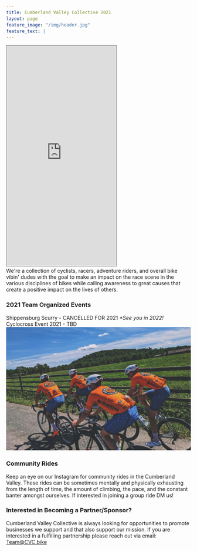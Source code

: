 ```yaml
---
title: Cumberland Valley Collective 2021
layout: page
feature_image: "/img/header.jpg"
feature_text: |
---
```

<div class="flex-container">
  <div class="events-container">
    <iframe class="calendar-small" src="https://calendar.google.com/calendar/embed?height=600&amp;wkst=1&amp;bgcolor=%23ffffff&amp;ctz=America%2FNew_York&amp;src=ZW1haWxjdmNiaWtlQGdtYWlsLmNvbQ&amp;color=%23039BE5&amp;mode=AGENDA&amp;title=Upcoming%20Events&amp;showPrint=0&amp;showTabs=0&amp;showCalendars=0" style="border:solid 1px #777" height="600" frameborder="0" scrolling="no"></iframe>
  </div>
  <div class="body-container">We're a collection of cyclists, racers, adventure riders, and overall bike vibin' dudes with the goal to make an impact on the race scene in the various disciplines of bikes while calling awareness to great causes that create a positive impact on the lives of others. <br>
  
  <h3>2021 Team Organized Events</h3>
  Shippensburg Scurry - CANCELLED FOR 2021 <i>*See you in 2022!</i>
  <br>
  Cyclocross Event 2021 - TBD
<img src="/img/body_img.jpeg" />
  <h3>Community Rides</h3>
  Keep an eye on our Instagram for community rides in the Cumberland Valley. These rides can be sometimes mentally and physically exhausting from the length of time, the amount of climbing, the pace, and the constant banter amongst ourselves. If interested in joining a group ride DM us! 

  <h3>Interested in Becoming a Partner/Sponsor?</h3>
  Cumberland Valley Collective is always looking for opportunities to promote businesses we support and that also support our mission. If you are interested in a fulfilling partnership please reach out via email: <a href="mailto:Team@CVC.bike">Team@CVC.bike</a>
  
  </div>
</div>

